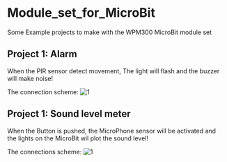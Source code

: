 # Module_set_for_MicroBit

Some Example projects to make with the WPM300 MicroBit module set

## Project 1: Alarm

When the PIR sensor detect movement, The light will flash and the buzzer will make noise!

The connection scheme:
![1](https://github.com/WhaddaMakers/Module_set_for_MicroBit/blob/main/Alarm.jpg)


## Project 1: Sound level meter

When the Button is pushed, the MicroPhone sensor will be activated and the lights on the MicroBit wil plot the sound level!

The connections scheme:
![1](https://github.com/WhaddaMakers/Module_set_for_MicroBit/blob/main/Alarm.jpg)
